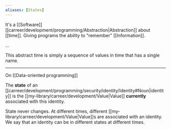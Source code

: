 ```yaml
---
aliases: [States]
---
```


It's a [[Software]] [[carreer/development/programming/Abstraction|Abstraction]] about [[time]]. Giving programs the ability to "remember" [[Information]].

...

This abstract time is simply a sequence of values in time that has a single name.

---

On [[Data-oriented programming]]

The **state** of an [[carreer/development/programming/security/identity/Identity#Noun|identity]] is the [[my-library/carreer/development/Value|Value]] **currently** associated with this identity.

State never changes. At different times, different [[my-library/carreer/development/Value|Value]]s are associated with an identity. We say that an identity can be in different states at different times.
